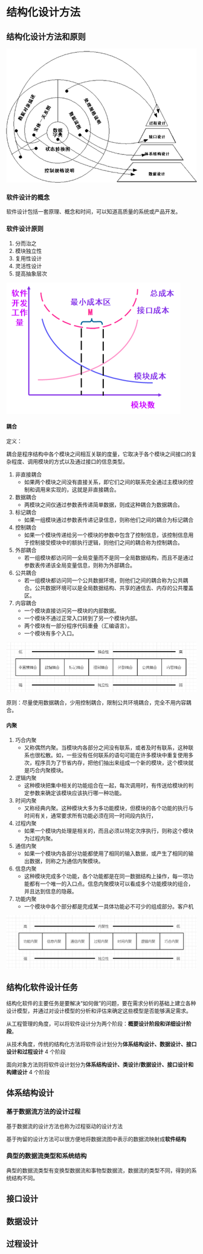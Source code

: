 #  结构化设计方法

## 结构化设计方法和原则

![结构化设计与结构化分析的关系](/soft_engineering/image-20210304170648965.png)

### 软件设计的概念

软件设计包括一套原理、概念和时间，可以知道高质量的系统或产品开发。

### 软件设计原则

1. 分而治之
2. 模块独立性
3. 复用性设计
4. 灵活性设计
5. 提高抽象层次

![image-20210304170418939](/soft_engineering/image-20210304170418939.png)

#### 耦合

定义：

耦合是程序结构中各个模块之间相互关联的度量，它取决于各个模块之间接口的复杂程度、调用模块的方式以及通过接口的信息类型。

1. 非直接耦合
   + 如果两个模块之间没有直接关系，即它们之间的联系完全通过主模块的控制和调用来实现的，这就是非直接耦合。
2. 数据耦合
   + 两模块之间仅通过参数表传递简单数据，则成这种耦合为数据耦合。
3. 标记耦合
   + 如果一组模块通过参数表传递记录信息，则称他们之间的耦合为标记耦合
4. 控制耦合
   + 如果一个模块传递给另一个模块的参数中包含了控制信息，该控制信息用于控制接受模块中的额执行逻辑，则他们之间的耦合称为控制耦合。
5. 外部耦合
   + 若一组模块都访问同一全局变量而不是同一全局数据结构，而且不是通过参数表传递该全局变量信息，则称为外部耦合。
6. 公共耦合
   + 若一组模块都访问同一个公共数据环境，则他们之间的耦合称为公共耦合。公共数据环境可以是全局数据结构、共享的通信去、内存的公共覆盖区。
7. 内容耦合
   + 一个模块直接访问另一模块的内部数据。
   + 一个模块不通过正常入口转到了另一个模块内部。
   + 两个模块有一部分程序代码重叠（汇编语言）。
   + 一个模块有多个入口。

![image-20210304172336987](/soft_engineering/image-20210304172336987.png)

原则：尽量使用数据耦合，少用控制耦合，限制公共环境耦合，完全不用内容耦合。

#### 内聚

1. 巧合内聚
   + 又称偶然内聚。当模块内各部分之间没有联系，或者及时有联系，这种联系也很松散。如，一些没有任何联系的语句可能在许多模块中重复使用多次，程序员为了节省内存，把他们抽出来组成一个新的模块，这个模块就是巧合内聚模块。
2. 逻辑内聚
   + 这种模块把集中相关的功能组合在一起，每次调用时，有传送给模块的判定参数来确定该模块应该执行哪一种功能。
3. 时间内聚
   + 又称经典内聚。这种模块大多为多功能模块，但模块的各个功能的执行与时间有关，通常要求所有功能必须在同一时间段内执行，
4. 过程内聚
   + 如果一个模块内处理是相关的，而且必须以特定次序执行，则称这个模块为过程内聚。
5. 通信内聚
   + 如果一个模块内各部分功能都使用了相同的输入数据，或产生了相同的输出数据，则称之为通信内聚模块。
6. 信息内聚
   + 这种模块完成多个功能，各个功能都是在同一数据结构上操作，每一项功能都有一个唯一的入口点。信息内聚模块可以看成多个功能模块的组合，并且达到信息的隐蔽。
7. 功能内聚
   + 一个模块中各个部分都是完成某一具体功能必不可少的组成部分。客户机 

![image-20210304193200290](/soft_engineering/image-20210304193200290.png)

## 结构化软件设计任务

结构化软件的主要任务是要解决“如何做”的问题，要在需求分析的基础上建立各种设计模型，并通过对设计模型的分析和评估来确定这些模型是否能够满足需求。

从工程管理的角度，可以将软件设计分为两个阶段：**概要设计阶段和详细设计阶段**。

从技术角度，传统的结构化方法将软件设计划分为**体系结构设计、数据设计、接口设计和过程设计** 4 个阶段

面向对象方法则将软件设计划分为**体系结构设计、类设计/数据设计、接口设计和构建设计** 4 个阶段

## 体系结构设计

### 基于数据流方法的设计过程

基于数据流的设计方法也称为过程驱动的设计方法

基于拘留的设计方法可以很方便地将数据流图中表示的数据流映射成**软件结构**

### 典型的数据流类型和系统结构

典型的数据流类型有变换型数据流和事物型数据流，数据流的类型不同，得到的系统结构不同。

##  接口设计

## 数据设计

## 过程设计

